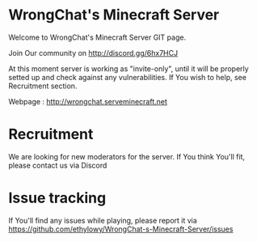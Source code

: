 # WrongChat's Minecraft Server
 
 Welcome to WrongChat's Minecraft Server GIT page.
 
 Join Our community on http://discord.gg/6hx7HCJ
 
 At this moment server is working as "invite-only", until it will be properly setted up and check against any vulnerabilities. If You wish to help, see Recruitment section.
 
 Webpage : http://wrongchat.serveminecraft.net
 
 
# Recruitment

We are looking for new moderators for the server. If You think You'll fit, please contact us via Discord 


# Issue tracking

If You'll find any issues while playing, please report it via https://github.com/ethylowy/WrongChat-s-Minecraft-Server/issues
